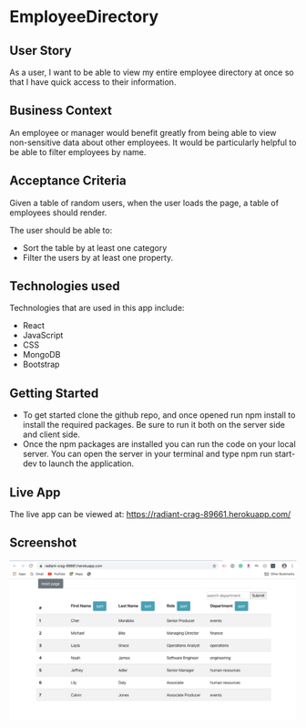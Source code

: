 # EmployeeDirectory

## User Story

As a user, I want to be able to view my entire employee directory at once so that I have quick access to their information.

## Business Context

An employee or manager would benefit greatly from being able to view non-sensitive data about other employees. It would be particularly helpful to be able to filter employees by name.

## Acceptance Criteria

Given a table of random users, when the user loads the page, a table of employees should render.

The user should be able to:

<ul>

<li>Sort the table by at least one category</li>

<li>Filter the users by at least one property.</li>
</ul>

## Technologies used

Technologies that are used in this app include:

<ul>
<li>React</li>
<li>JavaScript</li>
<li>CSS</li>
<li>MongoDB</li>
<li>Bootstrap</li>
</ul>

## Getting Started

<ul>
<li>To get started clone the github repo, and once opened run npm install to install the required packages.  Be sure to run it both on the server side and client side.</li>

<li>Once the npm packages are installed you can run the code on your local server.  You can open the server in your terminal and type npm run start-dev to launch the application.</li>

</ul>

## Live App

The live app can be viewed at: https://radiant-crag-89661.herokuapp.com/

## Screenshot

![Employee Directory](EmployeeDirectoryScreenshot.png)
